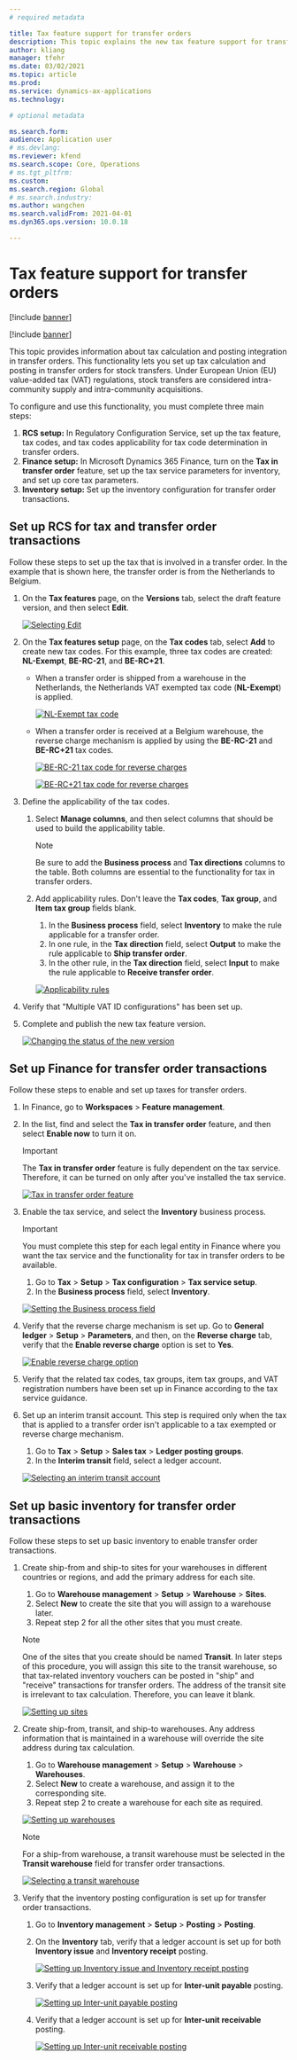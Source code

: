 ```yaml
---
# required metadata

title: Tax feature support for transfer orders
description: This topic explains the new tax feature support for transfer orders using the tax calculation service.
author: kliang
manager: tfehr
ms.date: 03/02/2021
ms.topic: article
ms.prod: 
ms.service: dynamics-ax-applications
ms.technology: 

# optional metadata

ms.search.form:
audience: Application user
# ms.devlang: 
ms.reviewer: kfend
ms.search.scope: Core, Operations
# ms.tgt_pltfrm: 
ms.custom: 
ms.search.region: Global
# ms.search.industry: 
ms.author: wangchen
ms.search.validFrom: 2021-04-01
ms.dyn365.ops.version: 10.0.18

---
```


# Tax feature support for transfer orders

[!include [banner](../../includes/banner.md)]

[!include [banner](../../includes/preview-banner.md)]

This topic provides information about tax calculation and posting integration in transfer orders. This functionality lets you set up tax calculation and posting in transfer orders for stock transfers. Under European Union (EU) value-added tax (VAT) regulations, stock transfers are considered intra-community supply and intra-community acquisitions.

To configure and use this functionality, you must complete three main steps:

1. **RCS setup:** In Regulatory Configuration Service, set up the tax feature, tax codes, and tax codes applicability for tax code determination in transfer orders.
2. **Finance setup:** In Microsoft Dynamics 365 Finance, turn on the **Tax in transfer order** feature, set up the tax service parameters for inventory, and set up core tax parameters.
3. **Inventory setup:** Set up the inventory configuration for transfer order transactions.

## Set up RCS for tax and transfer order transactions

Follow these steps to set up the tax that is involved in a transfer order. In the example that is shown here, the transfer order is from the Netherlands to Belgium.

1. On the **Tax features** page, on the **Versions** tab, select the draft feature version, and then select **Edit**.

    [![Selecting Edit](../media/image1.png)](/media/image1.png)

2. On the **Tax features setup** page, on the **Tax codes** tab, select **Add** to create new tax codes. For this example, three tax codes are created: **NL-Exempt**, **BE-RC-21**, and **BE-RC+21**.

    - When a transfer order is shipped from a warehouse in the Netherlands, the Netherlands VAT exempted tax code (**NL-Exempt**) is applied.

        [![NL-Exempt tax code](../media/image2.png)](./media/image2.png)

    - When a transfer order is received at a Belgium warehouse, the reverse charge mechanism is applied by using the **BE-RC-21** and **BE-RC+21** tax codes.

        [![BE-RC-21 tax code for reverse charges](../media/image3.png)](./media/image3.png)

        [![BE-RC+21 tax code for reverse charges](../media/image4.png)](./media/image4.png)

3. Define the applicability of the tax codes.

    1. Select **Manage columns**, and then select columns that should be used to build the applicability table.

        > [!NOTE]
        > Be sure to add the **Business process** and **Tax directions** columns to the table. Both columns are essential to the functionality for tax in transfer orders.

    2. Add applicability rules. Don't leave the **Tax codes**, **Tax group**, and **Item tax group** fields blank.

        1. In the **Business process** field, select **Inventory** to make the rule applicable for a transfer order.
        2. In one rule, in the **Tax direction** field, select **Output** to make the rule applicable to **Ship transfer order**.
        3. In the other rule, in the **Tax direction** field, select **Input** to make the rule applicable to **Receive transfer order**.

        [![Applicability rules](../media/image5.png)](./media/image5.png)

4. Verify that "Multiple VAT ID configurations" has been set up.
5. Complete and publish the new tax feature version.

    [![Changing the status of the new version](../media/image6.png)](../media/image6.png)

## Set up Finance for transfer order transactions

Follow these steps to enable and set up taxes for transfer orders.

1. In Finance, go to **Workspaces** \> **Feature management**.
2. In the list, find and select the **Tax in transfer order** feature, and then select **Enable now** to turn it on.

    > [!IMPORTANT]
    > The **Tax in transfer order** feature is fully dependent on the tax service. Therefore, it can be turned on only after you've installed the tax service.

    [![Tax in transfer order feature](../media/image7.png)](./media/image7.png)

3. Enable the tax service, and select the **Inventory** business process.

    > [!IMPORTANT]
    > You must complete this step for each legal entity in Finance where you want the tax service and the functionality for tax in transfer orders to be available.

    1. Go to **Tax** \> **Setup** \> **Tax configuration** \> **Tax service setup**.
    2. In the **Business process** field, select **Inventory**.

    [![Setting the Business process field](../media/image8.png)](./media/image8.png)

4. Verify that the reverse charge mechanism is set up. Go to **General ledger** \> **Setup** \> **Parameters**, and then, on the **Reverse charge** tab, verify that the **Enable reverse charge** option is set to **Yes**.

    [![Enable reverse charge option](../media/image9.png)](./media/image9.png)

5. Verify that the related tax codes, tax groups, item tax groups, and VAT registration numbers have been set up in Finance according to the tax service guidance.
6. Set up an interim transit account. This step is required only when the tax that is applied to a transfer order isn't applicable to a tax exempted or reverse charge mechanism.

    1. Go to **Tax** \> **Setup** \> **Sales tax** \> **Ledger posting groups**.
    2. In the **Interim transit** field, select a ledger account.

    [![Selecting an interim transit account](../media/image10.png)](./media/image10.png)

## Set up basic inventory for transfer order transactions

Follow these steps to set up basic inventory to enable transfer order transactions.

1. Create ship-from and ship-to sites for your warehouses in different countries or regions, and add the primary address for each site.

    1. Go to **Warehouse management** \> **Setup** \> **Warehouse** \> **Sites**.
    2. Select **New** to create the site that you will assign to a warehouse later.
    3. Repeat step 2 for all the other sites that you must create.

    > [!NOTE]
    > One of the sites that you create should be named **Transit**. In later steps of this procedure, you will assign this site to the transit warehouse, so that tax-related inventory vouchers can be posted in "ship" and "receive" transactions for transfer orders. The address of the transit site is irrelevant to tax calculation. Therefore, you can leave it blank.

    [![Setting up sites](../media/image11.png)](./media/image11.png)

2. Create ship-from, transit, and ship-to warehouses. Any address information that is maintained in a warehouse will override the site address during tax calculation.

    1. Go to **Warehouse management** \> **Setup** \> **Warehouse** \> **Warehouses**.
    2. Select **New** to create a warehouse, and assign it to the corresponding site.
    3. Repeat step 2 to create a warehouse for each site as required.

    [![Setting up warehouses](../media/image12.png)](./media/image12.png)

    > [!NOTE]
    > For a ship-from warehouse, a transit warehouse must be selected in the **Transit warehouse** field for transfer order transactions.
    >
    > [![Selecting a transit warehouse](../media/image13.png)](./media/image13.png)

3. Verify that the inventory posting configuration is set up for transfer order transactions.

    1. Go to **Inventory management** \> **Setup** \> **Posting** \> **Posting**.
    2. On the **Inventory** tab, verify that a ledger account is set up for both **Inventory issue** and **Inventory receipt** posting.

        [![Setting up Inventory issue and Inventory receipt posting](../media/image14.png)](./media/image14.png)

    3. Verify that a ledger account is set up for **Inter-unit payable** posting.

        [![Setting up Inter-unit payable posting](../media/image15.png)](./media/image15.png)

    4. Verify that a ledger account is set up for **Inter-unit receivable** posting.

        [![Setting up Inter-unit receivable posting](../media/image16.png)](./media/image16.png)
